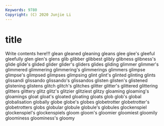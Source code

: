 ```yaml
---
Keywords: 9780
Copyright: (C) 2020 Junjie Li
---
```


# title

Write contents here!!!
glean
gleaned 
gleaning 
gleans 
glee 
glee's 
gleeful 
gleefully 
glen 
glen's 
glens
glib 
glibber 
glibbest 
glibly 
glibness 
glibness's 
glide 
glide's 
glided 
glider
glider's 
gliders 
glides 
gliding 
glimmer 
glimmer's 
glimmered 
glimmering 
glimmering's 
glimmerings
glimmers 
glimpse 
glimpse's 
glimpsed 
glimpses 
glimpsing 
glint 
glint's 
glinted 
glinting
glints 
glissandi 
glissando 
glissando's 
glissandos 
glisten 
glisten's 
glistened 
glistening 
glistens
glitch 
glitch's 
glitches 
glitter 
glitter's 
glittered 
glittering 
glitters 
glittery 
glitz
glitz's 
glitzier 
glitziest 
glitzy 
gloaming 
gloaming's 
gloamings 
gloat 
gloat's 
gloated
gloating 
gloats 
glob 
glob's 
global 
globalisation 
globally 
globe 
globe's 
globes
globetrotter 
globetrotter's 
globetrotters 
globs 
globular 
globule 
globule's 
globules 
glockenspiel 
glockenspiel's
glockenspiels 
gloom 
gloom's 
gloomier 
gloomiest 
gloomily 
gloominess 
gloominess's 
gloomy 
